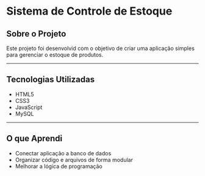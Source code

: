 # Sistema de Controle de Estoque

## Sobre o Projeto
Este projeto foi desenvolvid com o objetivo de criar uma aplicação simples para gerenciar o estoque de produtos.

---

## Tecnologias Utilizadas
- HTML5  
- CSS3  
- JavaScript  
- MySQL  

---

## O que Aprendi  
- Conectar aplicação a banco de dados  
- Organizar código e arquivos de forma modular  
- Melhorar a lógica de programação

